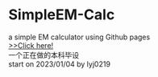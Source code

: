 # SimpleEM-Calc
a simple EM calculator using Github pages  
[>>Click here!](https://jungle-li.github.io/SimpleEM-Calc/)  
一个正在做的本科毕设  
start on 2023/01/04
by lyj0219
